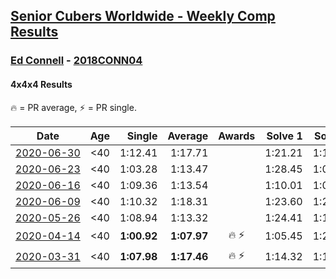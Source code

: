 <style>table {white-space: nowrap;}</style>

## [Senior Cubers Worldwide - Weekly Comp Results](/scw-comp/results/)
### [Ed Connell](README.md) - [2018CONN04](https://www.worldcubeassociation.org/persons/2018CONN04?event=444)
#### 4x4x4 Results

<span style="white-space: nowrap;">🔥 = PR average</span>, <span style="white-space: nowrap;">⚡ = PR single</span>.

| Date | Age | Single | Average | Awards | Solve 1 | Solve 2 | Solve 3 | Solve 4 | Solve 5 | Video |
| :--: | :--: | --: | --: | :--: | --: | --: | --: | --: | --: | :-- |
| [2020-06-30](../../results/2020-06-30/444.md) | <40 | 1:12.41 | 1:17.71 |  | 1:21.21 | 1:18.09 | 1:25.12 | 1:12.41 | 1:13.82 | [Link](https://www.facebook.com/events/284746466306313?view=permalink&id=288099845970975) |
| [2020-06-23](../../results/2020-06-23/444.md) | <40 | 1:03.28 | 1:13.47 |  | 1:28.45 | 1:05.52 | 1:03.28 | 1:29.36 | 1:06.44 | [Link](https://www.facebook.com/events/268636114456043?view=permalink&id=272320587420929) |
| [2020-06-16](../../results/2020-06-16/444.md) | <40 | 1:09.36 | 1:13.54 |  | 1:10.01 | 1:09.36 | 1:16.51 | 1:14.10 | 1:25.04 | [Link](https://www.facebook.com/events/256188575607890?view=permalink&id=258972151996199) |
| [2020-06-09](../../results/2020-06-09/444.md) | <40 | 1:10.32 | 1:18.31 |  | 1:23.60 | 1:23.99 | 1:10.32 | 1:19.45 | 1:11.88 | [Link](https://www.facebook.com/events/1130228284009045?view=permalink&id=1133579520340588) |
| [2020-05-26](../../results/2020-05-26/444.md) | <40 | 1:08.94 | 1:13.32 |  | 1:24.41 | 1:18.44 | 1:09.98 | 1:11.54 | 1:08.94 | [Link](https://www.facebook.com/events/637852836799991?view=permalink&id=640330029885605) |
| [2020-04-14](../../results/2020-04-14/444.md) | <40 | **1:00.92** | **1:07.97** | 🔥 ⚡ | 1:05.45 | 1:20.49 | 1:11.06 | **1:00.92** | 1:07.41 | [Link](https://www.facebook.com/events/1400953806773430?view=permalink&id=1404450843090393) |
| [2020-03-31](../../results/2020-03-31/444.md) | <40 | **1:07.98** | **1:17.46** | 🔥 ⚡ | 1:14.32 | 1:16.85 | 1:21.20 | **1:07.98** | 1:30.00 | [Link](https://www.facebook.com/events/269276700734640?view=permalink&id=270625277266449) |


<!-- Global site tag (gtag.js) - Google Analytics -->
<script async src="https://www.googletagmanager.com/gtag/js?id=UA-86348435-3"></script>
<script>window.dataLayer = window.dataLayer || []; function gtag() {dataLayer.push(arguments);} gtag('js', new Date()); gtag('config', 'UA-86348435-3');</script>
